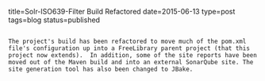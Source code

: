 title=Solr-ISO639-Filter Build Refactored
date=2015-06-13
type=post
tags=blog
status=published
~~~~~~

The project's build has been refactored to move much of the pom.xml file's configuration up into a FreeLibrary parent project (that this project now extends).  In addition, some of the site reports have been moved out of the Maven build and into an external SonarQube site. The site generation tool has also been changed to JBake.

